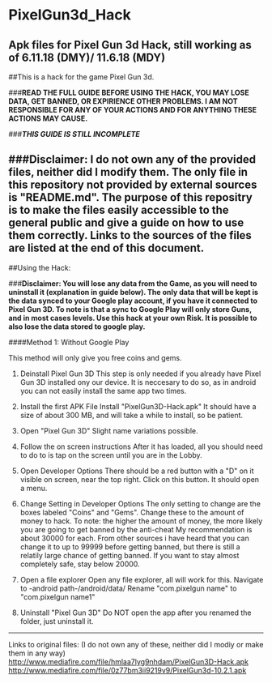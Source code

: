 # PixelGun3d_Hack
Apk files for Pixel Gun 3d Hack, still working as of 6.11.18 (DMY)/ 11.6.18 (MDY)
-------------------------------------------------------------------------------------------
##This is a hack for the game Pixel Gun 3d. 

###**READ THE FULL GUIDE BEFORE USING THE HACK, YOU MAY LOSE DATA, GET BANNED, OR EXPIRIENCE OTHER PROBLEMS.
I AM NOT RESPONSIBLE FOR ANY OF YOUR ACTIONS AND FOR ANYTHING THESE ACTIONS MAY CAUSE.**

###***THIS GUIDE IS STILL INCOMPLETE***

###**Disclaimer: I do not own any of the provided files, neither did I modify them. The only file in this repository not provided by external sources is "README.md". The purpose of this repositry is to make the files easily accessible to the general public and give a guide on how to  use them correctly. Links to the sources of the files are listed at the end of this document.**
-------------------------------------------------------------------------------------------
##Using the Hack:

###**Disclaimer: You will lose any data from the Game, as you will need to uninstall it (explanation in guide below). The only data that will be kept is the data synced to your Google play account, if you have it connected to Pixel Gun 3D. To note is that a sync to Google Play will only store Guns, and in most cases levels. Use this hack at your own Risk. It is possible to also lose the data stored to google play.**

####Method 1: 
Without Google Play

This method will only give you free coins and gems.

1. Deinstall Pixel Gun 3D
    This step is only needed if you already have Pixel Gun 3D installed ony our device.
    It is neccesary to do so, as in android you can not easily install the same app two times.
    
2. Install the first APK File
    Install "PixelGun3D-Hack.apk"
    It should have a size of about 300 MB, and will take a while to install, so be patient.
    
3. Open "Pixel Gun 3D"
    Slight name variations possible.

4. Follow the on screen instructions
    After it has loaded, all you should need to do to is tap on the screen until you are in the Lobby.
    
5. Open Developer Options
    There should be a red button with a "D" on it visible on screen, near the top right.
    Click on this button.
    It should open a menu.
    
6. Change Setting in Developer Options
    The only setting to change are the boxes labeled "Coins" and "Gems".
    Change these to the amount of money to hack. 
    To note: the higher the amount of money, the more likely you are going to get banned by the anti-cheat
    My recommendation is about 30000 for each.
    From other sources i have heard that you can change it to up to 99999 before getting banned, but there is still a relatily large chance of getting banned.
    If you want to stay almost completely safe, stay below 20000.
    
7. Open a file explorer
    Open any file explorer, all will work for this.
    Navigate to -android path-/android/data/
    Rename "com.pixelgun name" to "com.pixelgun name1"
 
8. Uninstall "Pixel Gun 3D"
    Do NOT open the app after you renamed the folder, just uninstall it.
    
 
-------------------------------------------------------------------------------------------
Links to original files: (I do not own any of these, neither did I modiy or make them in any way)
http://www.mediafire.com/file/hmlaa7lyg9nhdam/PixelGun3D-Hack.apk
http://www.mediafire.com/file/0z77bm3ii9219v9/PixelGun3d-10.2.1.apk
